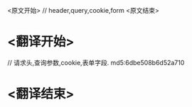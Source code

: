 
<原文开始>
// header,query,cookie,form
<原文结束>

# <翻译开始>
// 请求头,查询参数,cookie,表单字段. md5:6dbe508b6d52a710
# <翻译结束>

